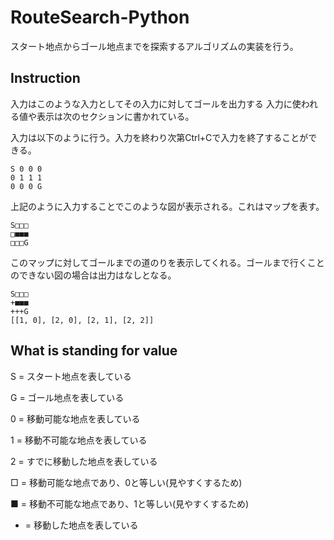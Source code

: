 # RouteSearch-Python
スタート地点からゴール地点までを探索するアルゴリズムの実装を行う。

## Instruction
入力はこのような入力としてその入力に対してゴールを出力する
入力に使われる値や表示は次のセクションに書かれている。

入力は以下のように行う。入力を終わり次第Ctrl+Cで入力を終了することができる。
```
S 0 0 0
0 1 1 1
0 0 0 G
```

上記のように入力することでこのような図が表示される。これはマップを表す。
```
S□□□
□■■■
□□□G
```

このマップに対してゴールまでの道のりを表示してくれる。ゴールまで行くことのできない図の場合は出力はなしとなる。
```
S□□□
+■■■
+++G
[[1, 0], [2, 0], [2, 1], [2, 2]]
```

## What is standing for value 
S = スタート地点を表している

G = ゴール地点を表している

0 = 移動可能な地点を表している

1 = 移動不可能な地点を表している

2 = すでに移動した地点を表している

□ = 移動可能な地点であり、0と等しい(見やすくするため)

■ = 移動不可能な地点であり、1と等しい(見やすくするため)

+ = 移動した地点を表している
